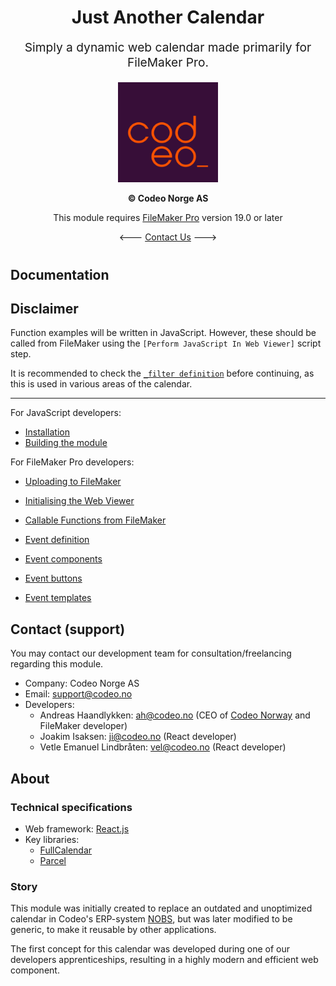 <div align="center" style="margin-bottom: 40px;">
<h1>Just Another Calendar</h1>
<p style="font-size: 1.2rem;">Simply a dynamic web calendar made primarily for FileMaker Pro.</p>

<a href="https://codeo.no" target="_blank">
<img src="./codeo-logo.png" width="160" height="160" />
</a>

<p><strong>&copy; Codeo Norge AS</strong></p>
<p>This module requires <a href="https://www.claris.com/filemaker" target="_blank">FileMaker Pro</a> version 19.0 or later</p>

\<\-\-\- [Contact Us](#contact-support) \-\-\-\>
</div>

## Documentation
## Disclaimer
Function examples will be written in JavaScript. However, these should be called from FileMaker using the `[Perform JavaScript In Web Viewer]` script step.

It is recommended to check the [`_filter definition`](./documentation/_filter.md)
before continuing, as this is used in various areas of the calendar.

---
For JavaScript developers:
- [Installation](./documentation/for-javascript-developers/installation.md)
- [Building the module](./documentation/for-javascript-developers/building.md)

For FileMaker Pro developers:
- [Uploading to FileMaker](./documentation/uploading-to-filemaker.md)
- [Initialising the Web Viewer](./documentation/web-viewer.md)
- [Callable Functions from FileMaker](./documentation/functions.md)

- [Event definition](./documentation/events.md)
- [Event components](./documentation/event-components.md)
- [Event buttons](./documentation/event-buttons.md)
- [Event templates](./documentation/event-templates.md)

## Contact (support)
You may contact our development team for consultation/freelancing regarding this module.

- Company: Codeo Norge AS
- Email: support@codeo.no
- Developers:
    - Andreas Haandlykken: ah@codeo.no (CEO of [Codeo Norway](https://codeo.no) and FileMaker developer)
    - Joakim Isaksen: ji@codeo.no (React developer)
    - Vetle Emanuel Lindbråten: vel@codeo.no (React developer)

## About

### Technical specifications
- Web framework: [React.js](https://react.dev)
- Key libraries:
    - [FullCalendar](https://fullcalendar.io)
    - [Parcel](https://parceljs.org)

### Story
This module was initially created to replace an outdated and unoptimized calendar in Codeo's ERP-system [NOBS](https://codeo.no/vi-jobber-med/nobs), but was later modified to be generic, to make it reusable by other applications.

The first concept for this calendar was developed during one of our developers apprenticeships, resulting in a highly modern and efficient web component.